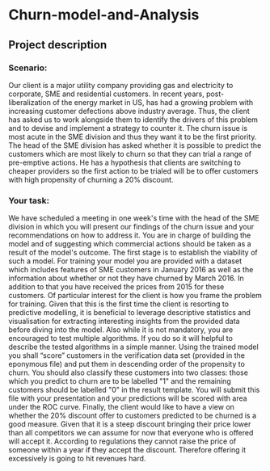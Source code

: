 # Churn-model-and-Analysis

## Project description

### **Scenario:**
Our client is a major utility company providing gas and electricity to corporate, SME
and residential customers. In recent years, post-liberalization of the energy market in
US, has had a growing problem with increasing customer defections above industry
average. Thus, the client has asked us to work alongside them to identify the drivers
of this problem and to devise and implement a strategy to counter it. The churn issue
is most acute in the SME division and thus they want it to be the first priority.
The head of the SME division has asked whether it is possible to predict the
customers which are most likely to churn so that they can trial a range of pre-emptive
actions. He has a hypothesis that clients are switching to cheaper providers so the
first action to be trialed will be to offer customers with high propensity of churning a
20% discount.

### **Your task:**
We have scheduled a meeting in one week's time with the head of the SME division
in which you will present our findings of the churn issue and your recommendations
on how to address it.
You are in charge of building the model and of suggesting which commercial actions
should be taken as a result of the model's outcome.
The first stage is to establish the viability of such a model. For training your model
you are provided with a dataset which includes features of SME customers in January
2016 as well as the information about whether or not they have churned by March
2016. In addition to that you have received the prices from 2015 for these customers.
Of particular interest for the client is how you frame the problem for training. Given
that this is the first time the client is resorting to predictive modelling, it is beneficial
to leverage descriptive statistics and visualisation for extracting interesting insights
from the provided data before diving into the model. Also while it is not mandatory,
you are encouraged to test multiple algorithms. If you do so it will helpful to describe
the tested algorithms in a simple manner.
Using the trained model you shall “score” customers in the verification data set
(provided in the eponymous file) and put them in descending order of the propensity
to churn. You should also classify these customers into two classes: those which you
predict to churn are to be labelled "1" and the remaining customers should be
labelled "0" in the result template.
You will submit this file with your presentation and your predictions will be scored
with area under the ROC curve.
Finally, the client would like to have a view on whether the 20% discount offer to
customers predicted to be churned is a good measure. Given that it is a steep discount
bringing their price lower than all competitors we can assume for now that everyone
who is offered will accept it. According to regulations they cannot raise the price of
someone within a year if they accept the discount. Therefore offering it excessively is
going to hit revenues hard.
